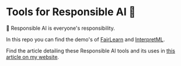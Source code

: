 # Tools for Responsible AI 👾

🚩 Responsible AI is everyone's responsibility.

In this repo you can find the demo's of [FairLearn](https://github.com/meganbloemsma/tools-for-responsible-ai/fairlearn/fairlearn-quickstart.py) and [InterpretML](https://github.com/meganbloemsma/tools-for-responsible-ai/interpretml/interpretml-quickstart.py).

Find the article detailing these Responsible AI tools and its uses in [this article on my website](https://meganbloemsma.com/blog/tools-for-responsible-ai).
